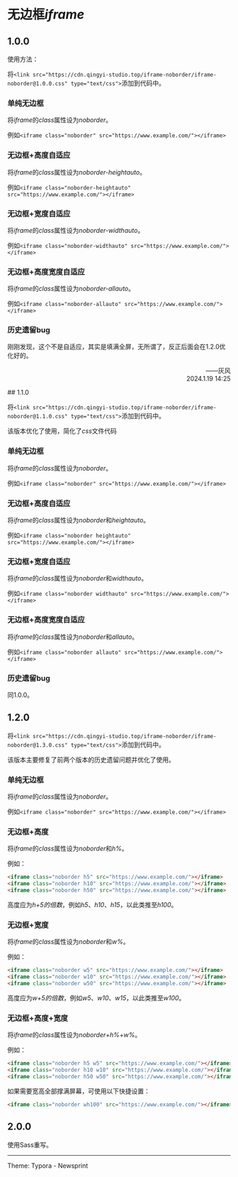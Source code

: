 <script>
// 创建一个新的链接元素
var link = document.createElement('link');
// 设置链接的属性
link.href = 'https://cdn.qingyi-studio.top/PT-Serif/PT-Serif.css';
link.rel = 'stylesheet';
link.type = 'text/css';
link.crossOrigin = true;
// 将链接插入到页面的`<head>`中
document.head.appendChild(link);
// 修改页面的标题
document.title = "青衣工作室CDN";
// 在2秒后再次修改标题为“青衣工作室CDN”
setTimeout(function() {
  document.title = "青衣工作室CDN";
}, 2000);
</script>
# 无边框*iframe*

## 1.0.0

使用方法：

将`<link src="https://cdn.qingyi-studio.top/iframe-noborder/iframe-noborder@1.0.0.css" type="text/css">`添加到代码中。

### 单纯无边框

将*iframe*的*class*属性设为*noborder*。

例如`<iframe class="noborder" src="https://www.example.com/"></iframe>`

### 无边框+高度自适应

将*iframe*的*class*属性设为*noborder-heightauto*。

例如`<iframe class="noborder-heightauto" src="https://www.example.com/"></iframe>`

### 无边框+宽度自适应

将*iframe*的*class*属性设为*noborder-widthauto*。

例如`<iframe class="noborder-widthauto" src="https://www.example.com/"></iframe>`

### 无边框+高度宽度自适应

将*iframe*的*class*属性设为*noborder-allauto*。

例如`<iframe class="noborder-allauto" src="https://www.example.com/"></iframe>`

### 历史遗留bug

刚刚发现，这个不是自适应，其实是填满全屏，无所谓了，反正后面会在1.2.0优化好的。

<p style="text-align:right">
	——灰风
	<br>
	2024.1.19 14:25
</p>
## 1.1.0

将`<link src="https://cdn.qingyi-studio.top/iframe-noborder/iframe-noborder@1.1.0.css" type="text/css">`添加到代码中。

该版本优化了使用，简化了*css*文件代码

### 单纯无边框

将*iframe*的*class*属性设为*noborder*。

例如`<iframe class="noborder" src="https://www.example.com/"></iframe>`

### 无边框+高度自适应

将*iframe*的*class*属性设为*noborder*和*heightauto*。

例如`<iframe class="noborder heightauto" src="https://www.example.com/"></iframe>`

### 无边框+宽度自适应

将*iframe*的*class*属性设为*noborder*和*widthauto*。

例如`<iframe class="noborder widthauto" src="https://www.example.com/"></iframe>`

### 无边框+高度宽度自适应

将*iframe*的*class*属性设为*noborder*和*allauto*。

例如`<iframe class="noborder allauto" src="https://www.example.com/"></iframe>`

### 历史遗留bug

同1.0.0。

## 1.2.0

将`<link src="https://cdn.qingyi-studio.top/iframe-noborder/iframe-noborder@1.3.0.css" type="text/css">`添加到代码中。

该版本主要修复了前两个版本的历史遗留问题并优化了使用。

### 单纯无边框

将*iframe*的*class*属性设为*noborder*。

例如`<iframe class="noborder" src="https://www.example.com/"></iframe>`

### 无边框+高度

将*iframe*的*class*属性设为*noborder*和*h%*。

例如：

```html
<iframe class="noborder h5" src="https://www.example.com/"></iframe>
<iframe class="noborder h10" src="https://www.example.com/"></iframe>
<iframe class="noborder h50" src="https://www.example.com/"></iframe>
```

高度应为*h+5的倍数*，例如*h5*、*h10*、*h15*，以此类推至*h100*。

### 无边框+宽度

将*iframe*的*class*属性设为*noborder*和*w%*。

例如：

```html
<iframe class="noborder w5" src="https://www.example.com/"></iframe>
<iframe class="noborder w10" src="https://www.example.com/"></iframe>
<iframe class="noborder w50" src="https://www.example.com/"></iframe>
```

高度应为*w+5的倍数*，例如*w5*、*w10*、*w15*，以此类推至*w100*。

### 无边框+高度+宽度

将*iframe*的*class*属性设为*noborder*+*h%*+*w%*。

例如：

```html
<iframe class="noborder h5 w5" src="https://www.example.com/"></iframe>
<iframe class="noborder h10 w10" src="https://www.example.com/"></iframe>
<iframe class="noborder h50 w50" src="https://www.example.com/"></iframe>
```

如果需要宽高全部撑满屏幕，可使用以下快捷设置：

```html
<iframe class="noborder wh100" src="https://www.example.com/"></iframe>
```

## 2.0.0

使用Sass重写。



------

Theme: Typora - Newsprint

